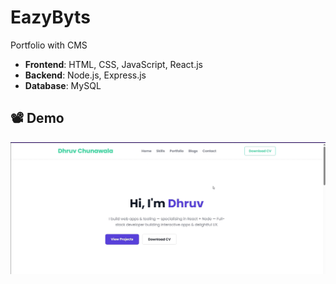 # EazyByts

Portfolio with CMS

- **Frontend**: HTML, CSS, JavaScript, React.js  
- **Backend**: Node.js, Express.js  
- **Database**: MySQL

## 📽️ Demo

[![Watch the demo](thumbnail.png)](portfoilio.mp4)
